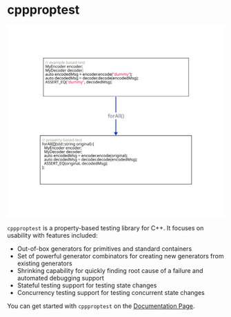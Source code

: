 # cppproptest

![cppproptest in a glance](docs/images/overview.svg)

`cppproptest` is a property-based testing library for C++. It focuses on usability with features included:

* Out-of-box generators for primitives and standard containers
* Set of powerful generator combinators for creating new generators from existing generators
* Shrinking capability for quickly finding root cause of a failure and automated debugging support
* Stateful testing support for testing state changes
* Concurrency testing support for testing concurrent state changes


You can get started with `cppproptest` on the [Documentation Page](https://kindone.github.io/cppproptest).
